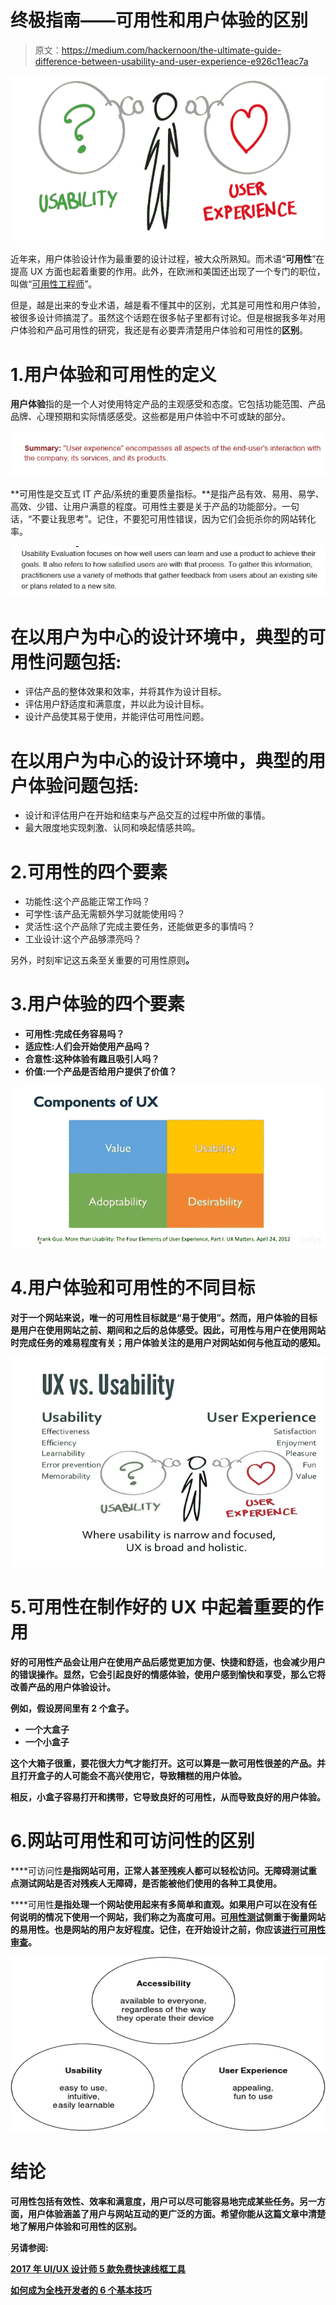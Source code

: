# 终极指南——可用性和用户体验的区别

> 原文：<https://medium.com/hackernoon/the-ultimate-guide-difference-between-usability-and-user-experience-e926c11eac7a>

![](img/6925acbe0cdf8e4a008e5d3fdadb43b0.png)

近年来，用户体验设计作为最重要的设计过程，被大众所熟知。而术语“**可用性**”在提高 UX 方面也起着重要的作用。此外，在欧洲和美国还出现了一个专门的职位，叫做“[可用性工程师](https://www.interaction-design.org/literature/article/what-is-a-usability-engineer)”。

但是，越是出来的专业术语，越是看不懂其中的区别，尤其是可用性和用户体验，被很多设计师搞混了。虽然这个话题在很多帖子里都有讨论。但是根据我多年对用户体验和产品可用性的研究，我还是有必要弄清楚用户体验和可用性的**区别**。

# 1.用户体验和可用性的定义

**用户体验**指的是一个人对使用特定产品的主观感受和态度。它包括功能范围、产品品牌、心理预期和实际情感感受。这些都是用户体验中不可或缺的部分。

![](img/7407f4ba0a629618c5a2fe403d23df75.png)

**可用性是交互式 IT 产品/系统的重要质量指标。**是指产品有效、易用、易学、高效、少错、让用户满意的程度。可用性主要是关于产品的功能部分。一句话，“不要让我思考”。记住，不要犯可用性错误，因为它们会扼杀你的网站转化率。

![](img/8a101fc112ba1ecbf5b3bc94ea83d325.png)

# 在以用户为中心的设计环境中，典型的可用性问题包括:

*   评估产品的整体效果和效率，并将其作为设计目标。
*   评估用户舒适度和满意度，并以此为设计目标。
*   设计产品使其易于使用，并能评估可用性问题。

# 在以用户为中心的设计环境中，典型的用户体验问题包括:

*   设计和评估用户在开始和结束与产品交互的过程中所做的事情。
*   最大限度地实现刺激、认同和唤起情感共鸣。

# 2.可用性的四个要素

*   功能性:这个产品能正常工作吗？
*   可学性:该产品无需额外学习就能使用吗？
*   灵活性:这个产品除了完成主要任务，还能做更多的事情吗？
*   工业设计:这个产品够漂亮吗？

另外，时刻牢记这五条至关重要的可用性原则[](https://www.mockplus.com/blog/post/usability-and-design/?r=trista)****。****

# **3.用户体验的四个要素**

*   **可用性:完成任务容易吗？**
*   **适应性:人们会开始使用产品吗？**
*   **合意性:这种体验有趣且吸引人吗？**
*   **价值:一个产品是否给用户提供了价值？**

**![](img/6789372619e5eb175dc3ddbd61c959ec.png)**

# **4.用户体验和可用性的不同目标**

**对于一个网站来说，唯一的可用性目标就是“易于使用”。然而，用户体验的目标是用户在使用网站之前、期间和之后的总体感受。因此，可用性与用户在使用网站时完成任务的难易程度有关；用户体验关注的是用户对网站如何与他互动的感知。**

**![](img/6e7b7390c96eee8a10b507f74b738cd8.png)**

# **5.可用性在制作好的 UX 中起着重要的作用**

**好的可用性产品会让用户在使用产品后感觉更加方便、快捷和舒适，也会减少用户的错误操作。显然，它会引起良好的情感体验，使用户感到愉快和享受，那么它将改善产品的用户体验设计。**

****例如，假设房间里有 2 个盒子。****

*   **一个大盒子**
*   **一个小盒子**

**这个大箱子很重，要花很大力气才能打开。这可以算是一款可用性很差的产品。并且打开盒子的人可能会不高兴使用它，导致糟糕的用户体验。**

**相反，小盒子容易打开和携带，它导致良好的可用性，从而导致良好的用户体验。**

# **6.网站可用性和可访问性的区别**

****可访问性**是指网站可用，正常人甚至残疾人都可以轻松访问。无障碍测试重点测试网站是否对残疾人无障碍，是否能被他们使用的各种工具使用。**

****可用性**是指处理一个网站使用起来有多简单和直观。如果用户可以在没有任何说明的情况下使用一个网站，我们称之为高度可用。[可用性测试](https://www.mockplus.com/blog/post/how-to-conduct-usability-testing/?r=trista)侧重于衡量网站的易用性。也是网站的用户友好程度。记住，在开始设计之前，你应该[进行可用性审查](https://www.mockplus.com/blog/post/99-a-quick-guide-to-conducting-a-usability-review/?r=trista)。**

**![](img/ff2fcfcafde3097bf4f5a78f12ec69f9.png)**

# **结论**

**可用性包括有效性、效率和满意度，用户可以尽可能容易地完成某些任务。另一方面，用户体验涵盖了用户与网站互动的更广泛的方面。希望你能从这篇文章中清楚地了解用户体验和可用性的区别。**

**另请参阅:**

**[2017 年 UI/UX 设计师 5 款免费快速线框工具](https://uxplanet.org/5-free-quick-wireframe-tools-for-ui-ux-designers-in-2017-189e6a594fda)**

**[如何成为全栈开发者的 6 个基本技巧](https://www.mockplus.com/blog/post/how-to-become-a-full-stack-developer/?r=trista)**